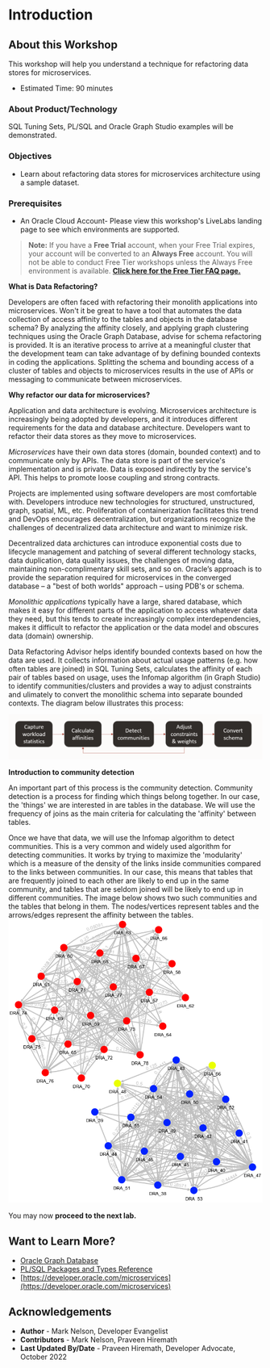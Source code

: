 # Introduction

## About this Workshop

This workshop will help you understand a technique for refactoring data stores for microservices. 

- Estimated Time: 90 minutes

### About Product/Technology

SQL Tuning Sets, PL/SQL and Oracle Graph Studio examples will be demonstrated.

### Objectives

- Learn about refactoring data stores for microservices architecture using a sample dataset.

### Prerequisites

- An Oracle Cloud Account- Please view this workshop's LiveLabs landing page to see which environments are supported.

>**Note:** If you have a **Free Trial** account, when your Free Trial expires, your account will be converted to an **Always Free** account. You will not be able to conduct Free Tier workshops unless the Always Free environment is available.
**[Click here for the Free Tier FAQ page.](https://www.oracle.com/cloud/free/faq.html)**

**What is Data Refactoring?**

Developers are often faced with refactoring their monolith applications into microservices. Won't it be great to have a tool that automates the data collection of access affinity to the tables and objects in the database schema? By analyzing the affinity closely, and applying graph clustering techniques using the Oracle Graph Database, advise for schema refactoring is provided. It is an iterative process to arrive at a meaningful cluster that the development team can take advantage of by defining bounded contexts in coding the applications. Splitting the schema and bounding access of a cluster of tables and objects to microservices results in the use of APIs or messaging to communicate between microservices.

**Why refactor our data for microservices?**

Application and data architecture is evolving.  Microservices architecture is increasingly being adopted by developers, and it introduces different requirements for the data and database architecture.  Developers want to refactor their data stores as they move to microservices.

*Microservices* have their own data stores (domain, bounded context) and to communicate only by APIs.  The data store is part of the service's implementation and is private.  Data is exposed indirectly by the service's API.  This helps to promote loose coupling and strong contracts.

Projects are implemented using software developers are most comfortable with.  Developers introduce new technologies for structured, unstructured, graph, spatial, ML, etc.  Proliferation of containerization facilitates this trend and DevOps encourages decentralization, but organizations recognize the challenges of decentralized data architecture and want to minimize risk.

Decentralized data archictures can introduce exponential costs due to lifecycle management and patching of several different technology stacks, data duplication, data quality issues, the challenges of moving data, maintaining non-complimentary skill sets, and so on.  Oracle’s approach is to provide the separation required for microservices in the converged database – a "best of both worlds" approach – using PDB's or schema.

*Monolithic applications* typically have a large, shared database, which makes it easy for different parts of the application to access whatever data they need, but this tends to create increasingly complex interdependencies, makes it difficult to refactor the application or the data model and obscures data (domain) ownership.

Data Refactoring Advisor helps identify bounded contexts based on how the data are used.  It collects information about actual usage patterns (e.g. how often tables are joined) in SQL Tuning Sets, calculates the affinity of each pair of tables based on usage, uses the Infomap algorithm (in Graph Studio) to identify communities/clusters and provides a way to adjust constraints and ulimately to convert the monolithic schema into separate bounded contexts.  The diagram below illustrates this process:

![process](./images/dra-process.png " ")

**Introduction to community detection**

An important part of this process is the community detection.  Community detection is a process for finding which things belong together.  In our case, the 'things' we are interested in are tables in the database. We will use the frequency of joins as the main criteria for calculating the 'affinity' between tables.

Once we have that data, we will use the Infomap algorithm to detect communities.  This is a very common and widely used algorithm for detecting communities. It works by trying to maximize the 'modularity' which is a measure of the density of the links inside communities compared to the links between communities. In our case, this means that tables that are frequently joined to each other are likely to end up in the same community, and tables that are seldom joined will be likely to end up in different communities.  The image below shows two such communities and the tables that belong in them.  The nodes/vertices represent tables and the arrows/edges represent the affinity between the tables.
 ![intro](./images/communities.png " ")

You may now **proceed to the next lab.**

## Want to Learn More?

- [Oracle Graph Database](https://www.oracle.com/database/graph/)
- [PL/SQL Packages and Types Reference](https://docs.oracle.com/en/database/oracle/oracle-database/19/arpls/)
- [https://developer.oracle.com/microservices](https://developer.oracle.com/microservices)

## Acknowledgements

* **Author** - Mark Nelson, Developer Evangelist
* **Contributors** - Mark Nelson, Praveen Hiremath
* **Last Updated By/Date** - Praveen Hiremath, Developer Advocate, October 2022
